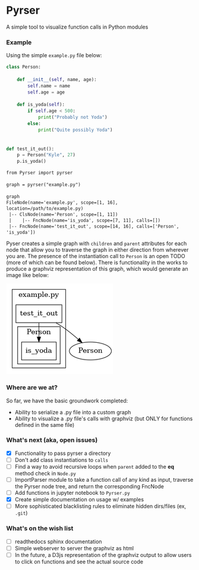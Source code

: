 # Pyrser
A simple tool to visualize function calls in Python modules

### Example
Using the simple ``example.py`` file below:
```python
class Person:
    
    def __init__(self, name, age):
        self.name = name
        self.age = age

    def is_yoda(self):
        if self.age < 500:
            print("Probably not Yoda")
        else:
            print("Quite possibly Yoda")


def test_it_out():
    p = Person("Kyle", 27)
    p.is_yoda()
```

```
from Pyrser import pyrser

graph = pyrser("example.py")

graph
FileNode(name='example.py', scope=[1, 16], location=/path/to/example.py)
 |-- ClsNode(name='Person', scope=[1, 11])
 |    |-- FncNode(name='is_yoda', scope=[7, 11], calls=[])
 |-- FncNode(name='test_it_out', scope=[14, 16], calls=['Person', 'is_yoda'])
```

Pyser creates a simple graph with `children` and `parent` attributes for each node that allow you to traverse the graph in either direction from wherever you are. The presence of the instantiation call to ``Person`` is an open TODO (more of which can be found below). There is functionality in the works to produce a graphviz representation of this graph, which would generate an image like below:

![Alt text](images/example.png "example.png")

### Where are we at?
So far, we have the basic groundwork completed:
- Ability to serialize a .py file into a custom graph
- Ability to visualize a .py file's calls with graphviz (but ONLY for functions defined in the same file)

### What's next (aka, open issues)
* [x] Functionality to pass pyrser a directory
* [ ] Don't add class instantiations to `calls`
* [ ] Find a way to avoid recursive loops when `parent` added to the __eq__ method check in ``Node.py``
* [ ] ImportParser module to take a function call of any kind as input, traverse the Pyrser node tree, and return the corresponding FncNode
* [ ] Add functions in jupyter notebook to ``Pyrser.py``
* [x] Create simple documentation on usage w/ examples
* [ ] More sophisticated blacklisting rules to eliminate hidden dirs/files (ex, ``.git``)

### What's on the wish list
* [ ] readthedocs sphinx documentation
* [ ] Simple webserver to server the graphviz as html
* [ ] In the future, a D3js representation of the graphviz output to allow users to click on functions and see the actual source code
